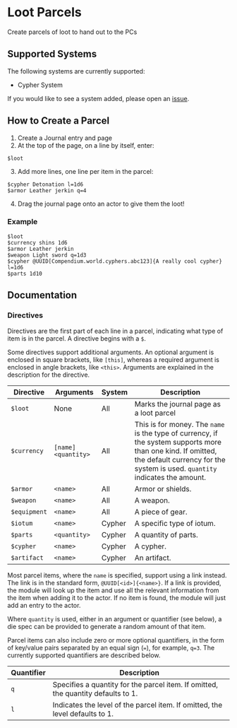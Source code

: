 # Loot Parcels

Create parcels of loot to hand out to the PCs

## Supported Systems

The following systems are currently supported:

* Cypher System

If you would like to see a system added, please open an [issue](https://github.com/sweetrpg/lootparcels-foundryvtt/issues).

## How to Create a Parcel

1. Create a Journal entry and page
2. At the top of the page, on a line by itself, enter:
```
$loot
```
3. Add more lines, one line per item in the parcel:
```
$cypher Detonation l=1d6
$armor Leather jerkin q=4
```
4. Drag the journal page onto an actor to give them the loot!

### Example

```
$loot
$currency shins 1d6
$armor Leather jerkin
$weapon Light sword q=1d3
$cypher @UUID[Compendium.world.cyphers.abc123]{A really cool cypher} l=1d6
$parts 1d10
```

## Documentation

### Directives

Directives are the first part of each line in a parcel, indicating what type of item is in the parcel.
A directive begins with a `$`.

Some directives support additional arguments. An optional argument is enclosed in square brackets, like `[this]`,
whereas a required argument is enclosed in angle brackets, like `<this>`. Arguments are explained in the
description for the directive.

| Directive | Arguments | System | Description |
| - | - | - | - |
| `$loot` | None | All | Marks the journal page as a loot parcel |
| `$currency` | `[name] <quantity>` | All | This is for money. The `name` is the type of currency, if the system supports more than one kind. If omitted, the default currency for the system is used. `quantity` indicates the amount. |
| `$armor` | `<name>` | All | Armor or shields. |
| `$weapon` | `<name>` | All | A weapon. |
| `$equipment` | `<name>` | All | A piece of gear. |
| `$iotum` | `<name>` | Cypher | A specific type of iotum. |
| `$parts` | `<quantity>` | Cypher | A quantity of parts. |
| `$cypher` | `<name>` | Cypher | A cypher. |
| `$artifact` | `<name>` | Cypher | An artifact. |

Most parcel items, where the `name` is specified, support using a link instead. The link is in the standard form,
`@UUID[<id>]{<name>}`. If a link is provided, the module will look up the item and use all the relevant information
from the item when adding it to the actor. If no item is found, the module will just add an entry to the actor.

Where `quantity` is used, either in an argument or quantifier (see below), a die spec can be provided to generate
a random amount of that item.

Parcel items can also include zero or more optional quantifiers, in the form of key/value pairs separated by an
equal sign (`=`), for example, `q=3`. The currently supported quantifiers are described below.

| Quantifier | Description |
| - | - |
| `q` | Specifies a quantity for the parcel item. If omitted, the quantity defaults to 1. |
| `l` | Indicates the level of the parcel item. If omitted, the level defaults to 1. |
